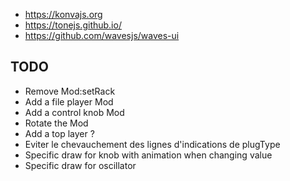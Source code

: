 
* https://konvajs.org
* https://tonejs.github.io/
* https://github.com/wavesjs/waves-ui

## TODO

* Remove Mod:setRack
* Add a file player Mod
* Add a control knob Mod
* Rotate the Mod
* Add a top layer ?
* Eviter le chevauchement des lignes d'indications de plugType
* Specific draw for knob with animation when changing value
* Specific draw for oscillator
